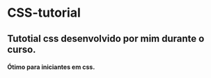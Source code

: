 # CSS-tutorial
## Tutotial css desenvolvido por mim durante o curso.
#### Ótimo para iniciantes em css.
